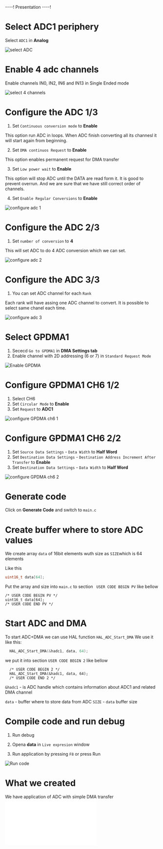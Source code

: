 ----!
Presentation
----!

# Select ADC1 periphery

Select `ADC1` in **Analog**

![select ADC](./img/CubeIDE_BasicADC1.apng)

# Enable 4 adc channels
Enable channels IN0, IN2, IN6 and IN13 in Single Ended mode

![select 4 channels](./img/CubeIDE_BasicADC2.apng)

# Configure the ADC 1/3

1. Set `Continuous conversion mode` to **Enable**

This option run ADC in loops. When ADC finish converting all its channesl it will start again from beginning.

2. Set `DMA continuos Request` to **Enable**

This option enables permanent request for DMA transfer

3. Set `Low power wait` to **Enable**

This option will stop ADC until the DATA are read form it. It is good to prevent overrun. And we are sure that we have still correct order of channels.

4. Set `Enable Regular Conversions` to **Enable**

![configure adc 1](./img/CubeIDE_BasicADC31.apng)

# Configure the ADC 2/3

1. Set `number of conversion` to **4**

This will set ADC to do 4 ADC conversion which we can set.

![configure adc 2](./img/CubeIDE_BasicADC32.apng)

# Configure the ADC 3/3

1. You can set ADC channel for each `Rank`

Each rank will have assing one ADC channel to convert. It is possible to select same chanel each time.

![configure adc 3](./img/CubeIDE_BasicADC33.apng)

# Select GPDMA1

1. Sececd `Go to GPDMA1` in **DMA Settings tab**
2. Enable channel with 2D addressing (6 or 7) in `Standard Request Mode`

![Enable GPDMA](./img/CubeIDE_BasicGPDMA1.apng)

# Configure GPDMA1 CH6 1/2

1. Select CH6
2. Set `Circular Mode` to **Enable**
3. Set `Request` to **ADC1**

![configure GPDMA ch6 1](./img/CubeIDE_BasicGPDMA2.apng)

# Configure GPDMA1 CH6 2/2

1. Set `Source Data Settings` - `Data Width` to **Half Word**
2. Set `Destination Data Settings` - `Destination Address Increment After Transfer` to **Enable**
3. Set `Destination Data Settings` - `Data Width` to **Half Word**

![configure GPDMA ch6 2](./img/CubeIDE_BasicGPDMA3.apng)

# Generate code

Click on **Generate Code** and switch to `main.c`

# Create buffer where to store ADC values

We create array `data` of 16bit elements wuth size as `SIZE`which is 64 elements

Like this

```c
uint16_t data[64];
```

Put the array and size into `main.c` to section ` USER CODE BEGIN PV` like bellow

```c-nc
/* USER CODE BEGIN PV */
uint16_t data[64];
/* USER CODE END PV */
```

# Start ADC and DMA

To start ADC+DMA we can use HAL function `HAL_ADC_Start_DMA`
We use it like this:

```c
  HAL_ADC_Start_DMA(&hadc1, data, 64);
```

we put it into section `USER CODE BEGIN 2` like bellow

```c-nc
  /* USER CODE BEGIN 2 */
  HAL_ADC_Start_DMA(&hadc1, data, 64);
  /* USER CODE END 2 */
```

`&hadc1` - is ADC handle which contains information about ADC1 and related DMA channel

`data` - buffer where to store data from ADC
`SIZE` - `data` buffer size 

# Compile code and run debug

1. Run debug

2. Opena **data** in `Live expresion` window

3. Run application by pressing `F8` or press Run 

![Run code](./img/CubeIDE_BasicFinish.apng)

# What we created

We have application of ADC with simple DMA transfer
<br>
![adc dma description](./img/adc_dma_desc.json)



